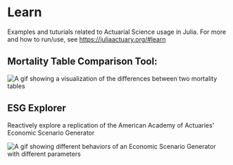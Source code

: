 # Learn

Examples and tuturials related to Actuarial Science usage in Julia. For more and how to run/use, see https://juliaactuary.org/#learn

## Mortality Table Comparison Tool:

![A gif showing a visualization of the differences between two mortality tables](https://user-images.githubusercontent.com/711879/95031145-e94ed800-0679-11eb-8d8f-b560585042a6.gif)


## ESG Explorer
Reactively explore a replication of the American Academy of Actuaries' Economic Scenario Generator

![A gif showing different behaviors of an Economic Scenario Generator with different parameters](https://user-images.githubusercontent.com/711879/95031260-a6d9cb00-067a-11eb-956e-440ebc7b129c.gif)
